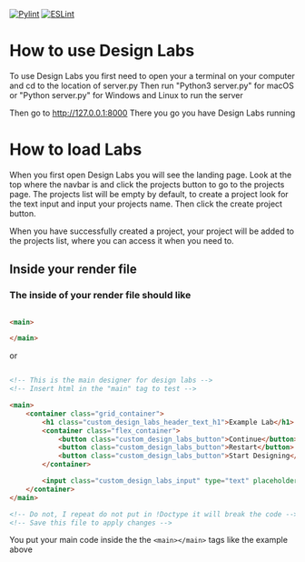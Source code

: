 [![Pylint](https://github.com/CastyiGlitchxz/Design-Labs/actions/workflows/pylint.yml/badge.svg)](https://github.com/CastyiGlitchxz/Design-Labs/actions/workflows/pylint.yml)
[![ESLint](https://github.com/CastyiGlitchxz/Design-Labs/actions/workflows/eslint.yml/badge.svg?branch=main)](https://github.com/CastyiGlitchxz/Design-Labs/actions/workflows/eslint.yml)
# How to use Design Labs

 To use Design Labs you first need to open your a terminal on your computer and cd to the location of server.py
 Then run "Python3 server.py" for macOS
 or "Python server.py" for Windows and Linux to run the server

 Then go to http://127.0.0.1:8000
 There you go you have Design Labs running

# How to load Labs

 When you first open Design Labs you will see the landing page. Look at the top where the navbar is and click the projects button to go to the projects page. The projects list will be empty by default, to create a project look for the text input and input your projects name. Then click the create project button.

 When you have successfully created a project, your project will be added to the projects list, where you can access it when you need to.

## Inside your render file
### The inside of your render file should like
```html

<main>

</main>

```
or
```html

<!-- This is the main designer for design labs -->
<!-- Insert html in the "main" tag to test -->

<main>
    <container class="grid_container">
        <h1 class="custom_design_labs_header_text_h1">Example Lab</h1>
        <container class="flex_container">
            <button class="custom_design_labs_button">Continue</button>
            <button class="custom_design_labs_button">Restart</button>
            <button class="custom_design_labs_button">Start Designing</button>
        </container>

        <input class="custom_design_labs_input" type="text" placeholder="Example Input"/>
    </container>
</main>

<!-- Do not, I repeat do not put in !Doctype it will break the code -->
<!-- Save this file to apply changes -->

 ```

You put your main code inside the the ```<main></main>``` tags like the example above
